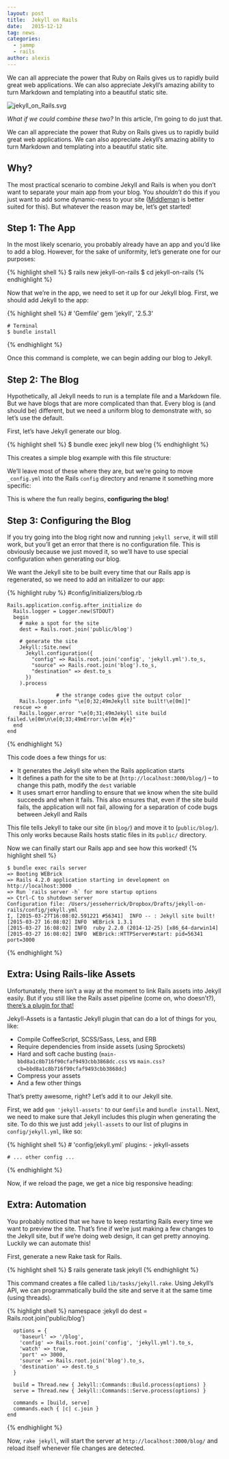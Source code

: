 ```yaml
---
layout: post
title:  Jekyll on Rails
date:   2015-12-12
tag: news
categories:
  - jammp
  - rails
author: alexis
---
```


<!--excerpt.start-->
We can all appreciate the power that Ruby on Rails gives us to rapidly build great web applications. We can also appreciate Jekyll’s amazing ability to turn Markdown and templating into a beautiful static site.
<!--excerpt.end-->

![jekyll_on_Rails.svg](http://dab1nmslvvntp.cloudfront.net/wp-content/uploads/2015/04/1428750609jekyll_on_Rails.svg.png)
 
_What if we could combine these two?_ In this article, I’m going to do just that.

We can all appreciate the power that Ruby on Rails gives us to rapidly build great web applications. We can also appreciate Jekyll’s amazing ability to turn Markdown and templating into a beautiful static site.


## Why?

The most practical scenario to combine Jekyll and Rails is when you don’t want to separate your main app from your blog. You _shouldn’t_ do this if you just want to add some dynamic-ness to your site ([Middleman](https://middlemanapp.com/) is better suited for this). But whatever the reason may be, let’s get started!

## Step 1: The App

In the most likely scenario, you probably already have an app and you’d like to add a blog. However, for the sake of uniformity, let’s generate one for our purposes:

{% highlight shell %}
    $ rails new jekyll-on-rails
    $ cd jekyll-on-rails
{% endhighlight %}

Now that we’re in the app, we need to set it up for our Jekyll blog. First, we should add Jekyll to the app:

{% highlight shell %}
    # 'Gemfile'
    gem 'jekyll', '2.5.3'

    # Terminal
    $ bundle install
{% endhighlight %}

Once this command is complete, we can begin adding our blog to Jekyll.

## Step 2: The Blog

Hypothetically, all Jekyll needs to run is a template file and a Markdown file. But we have blogs that are more complicated than that. Every blog is (and should be) different, but we need a uniform blog to demonstrate with, so let’s use the default.

First, let’s have Jekyll generate our blog.

{% highlight shell %}
    $ bundle exec jekyll new blog
{% endhighlight %}

This creates a simple blog example with this file structure:

We’ll leave most of these where they are, but we’re going to move `_config.yml` into the Rails `config` directory and rename it something more specific:


This is where the fun really begins, **configuring the blog!**

## Step 3: Configuring the Blog

If you try going into the blog right now and running `jekyll serve`, it will still work, but you’ll get an error that there is no configuration file. This is obviously because we just moved it, so we’ll have to use special configuration when generating our blog.

We want the Jekyll site to be built every time that our Rails app is regenerated, so we need to add an initializer to our app:

{% highlight ruby %}
    #config/initializers/blog.rb

    Rails.application.config.after_initialize do
      Rails.logger = Logger.new(STDOUT)
      begin
        # make a spot for the site
        dest = Rails.root.join('public/blog')

        # generate the site
        Jekyll::Site.new(
          Jekyll.configuration({
            "config" => Rails.root.join('config', 'jekyll.yml').to_s,
            "source" => Rails.root.join('blog').to_s,
            "destination" => dest.to_s
          })
        ).process

                    # the strange codes give the output color
        Rails.logger.info "\e[0;32;49mJekyll site built!\e[0m]]"
      rescue => e
        Rails.logger.error "\e[0;31;49mJekyll site build failed.\e[0m\n\e[0;33;49mError:\e[0m #{e}"
      end
    end

{% endhighlight %}

This code does a few things for us:  
* It generates the Jekyll site when the Rails application starts  
* It defines a path for the site to be at (`http://localhost:3000/blog/`) – to change this path, modify the `dest` variable  
* It uses smart error handling to ensure that we know when the site build succeeds and when it fails. This also ensures that, even if the site build fails, the application will not fail, allowing for a separation of code bugs between Jekyll and Rails

This file tells Jekyll to take our site (in `blog/`) and move it to (`public/blog/`). This only works because Rails hosts static files in its `public/` directory.

Now we can finally start our Rails app and see how this worked!
{% highlight shell %}

    $ bundle exec rails server
    => Booting WEBrick
    => Rails 4.2.0 application starting in development on http://localhost:3000
    => Run `rails server -h` for more startup options
    => Ctrl-C to shutdown server
    Configuration file: /Users/jesseherrick/Dropbox/Drafts/jekyll-on-rails/config/jekyll.yml
    I, [2015-03-27T16:08:02.591221 #56341]  INFO -- : Jekyll site built!
    [2015-03-27 16:08:02] INFO  WEBrick 1.3.1
    [2015-03-27 16:08:02] INFO  ruby 2.2.0 (2014-12-25) [x86_64-darwin14]
    [2015-03-27 16:08:02] INFO  WEBrick::HTTPServer#start: pid=56341 port=3000

{% endhighlight %}

## Extra: Using Rails-like Assets

Unfortunately, there isn’t a way at the moment to link Rails assets into Jekyll easily. But if you still like the Rails asset pipeline (come on, who doesn’t?), [there’s a plugin for that!](https://github.com/jekyll-assets/jekyll-assets)

Jekyll-Assets is a fantastic Jekyll plugin that can do a lot of things for you, like:

* Compile CoffeeScript, SCSS/Sass, Less, and ERB  
* Require dependencies from inside assets (using Sprockets)  
* Hard and soft cache busting (`main-bbd8a1c8b716f90cfaf9493cbb3868dc.css` vs `main.css?cb=bbd8a1c8b716f90cfaf9493cbb3868dc`)  
* Compress your assets  
* And a few other things

That’s pretty awesome, right? Let’s add it to our Jekyll site.

First, we add `gem 'jekyll-assets'` to our `Gemfile` and `bundle install`. Next, we need to make sure that Jekyll includes this plugin when generating the site. To do this we just add `jekyll-assets` to our list of plugins in `config/jekyll.yml`, like so:

{% highlight shell %}
    # 'config/jekyll.yml`
    plugins:
      - jekyll-assets

    # ... other config ...

{% endhighlight %}


Now, if we reload the page, we get a nice big responsive heading:


## Extra: Automation

You probably noticed that we have to keep restarting Rails every time we want to preview the site. That’s fine if we’re just making a few changes to the Jekyll site, but if we’re doing web design, it can get pretty annoying. Luckily we can automate this!

First, generate a new Rake task for Rails.

{% highlight shell %}
    $ rails generate task jekyll
{% endhighlight %}

This command creates a file called `lib/tasks/jekyll.rake`. Using Jekyll’s API, we can programmatically build the site and serve it at the same time (using threads).

{% highlight shell %}
    namespace :jekyll do
      dest = Rails.root.join('public/blog')

      options = {
        'baseurl' => '/blog',
        'config' => Rails.root.join('config', 'jekyll.yml').to_s,
        'watch' => true,
        'port' => 3000,
        'source' => Rails.root.join('blog').to_s,
        'destination' => dest.to_s
      }

      build = Thread.new { Jekyll::Commands::Build.process(options) }
      serve = Thread.new { Jekyll::Commands::Serve.process(options) }

      commands = [build, serve]
      commands.each { |c| c.join }
    end
{% endhighlight %}

Now, `rake jekyll`, will start the server at `http://localhost:3000/blog/` and reload itself whenever file changes are detected.
